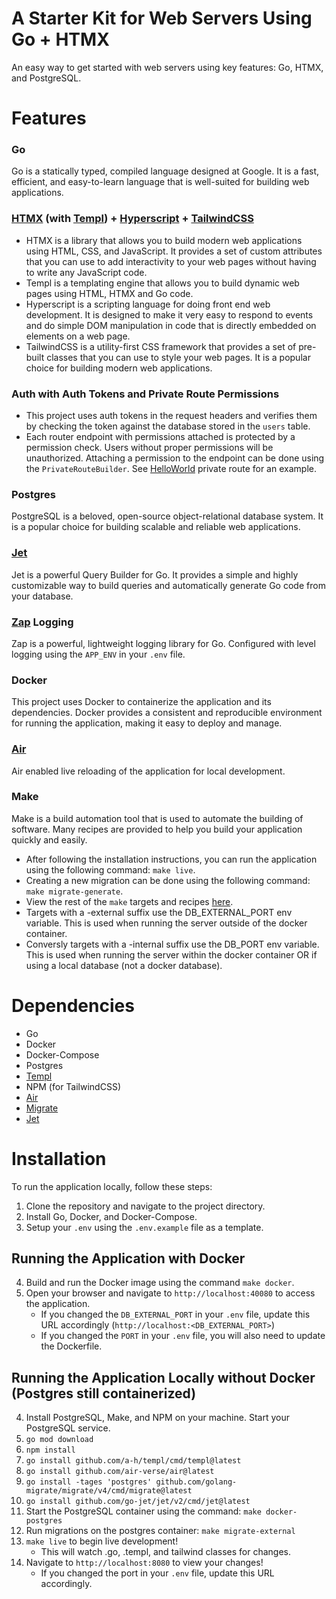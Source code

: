# A Starter Kit for Web Servers Using Go + HTMX
An easy way to get started with web servers using key features: Go, HTMX, and PostgreSQL.

# Features
### Go
Go is a statically typed, compiled language designed at Google. It is a fast, efficient, and easy-to-learn language that is well-suited for building web applications.

### [HTMX](https://htmx.org/) (with [Templ](https://templ.guide)) + [Hyperscript](https://hyperscript.org/) + [TailwindCSS](https://tailwindcss.com/)
- HTMX is a library that allows you to build modern web applications using HTML, CSS, and JavaScript. It provides a set of custom attributes that you can use to add interactivity to your web pages without having to write any JavaScript code.
- Templ is a templating engine that allows you to build dynamic web pages using HTML, HTMX and Go code.
- Hyperscript is a scripting language for doing front end web development. It is designed to make it very easy to respond to events and do simple DOM manipulation in code that is directly embedded on elements on a web page.
- TailwindCSS is a utility-first CSS framework that provides a set of pre-built classes that you can use to style your web pages. It is a popular choice for building modern web applications.

### Auth with Auth Tokens and Private Route Permissions
- This project uses auth tokens in the request headers and verifies them by checking the token against the database stored in the `users` table.
- Each router endpoint with permissions attached is protected by a permission check. Users without proper permissions will be unauthorized. Attaching a permission to the
endpoint can be done using the `PrivateRouteBuilder`. See [HelloWorld](https://github.com/carsonkrueger/go-test/blob/main/internal/private_routes/hello_world2.go) private route for an example.

### Postgres
PostgreSQL is a beloved, open-source object-relational database system. It is a popular choice for building scalable and reliable web applications.

### [Jet](https://github.com/go-jet/jet)
Jet is a powerful Query Builder for Go. It provides a simple and highly customizable way to build queries and automatically generate Go code from your database.

### [Zap](https://github.com/uber-go/zap) Logging
Zap is a powerful, lightweight logging library for Go. Configured with level logging using the `APP_ENV` in your `.env` file.

### Docker
This project uses Docker to containerize the application and its dependencies. Docker provides a consistent and reproducible environment for running the application, making it easy to deploy and manage.

### [Air](https://github.com/air-verse/air)
Air enabled live reloading of the application for local development.

### Make
Make is a build automation tool that is used to automate the building of software. Many recipes are provided to help you build your application quickly and easily.
- After following the installation instructions, you can run the application using the following command: `make live`.
- Creating a new migration can be done using the following command: `make migrate-generate`.
- View the rest of the `make` targets and recipes [here](https://github.com/carsonkrueger/go-test/blob/main/Makefile).
- Targets with a -external suffix use the DB_EXTERNAL_PORT env variable. This is used when running the server outside of the docker container.
- Conversly targets with a -internal suffix use the DB_PORT env variable. This is used when running the server within the docker container OR if using a local database (not a docker database).

# Dependencies
- Go
- Docker
- Docker-Compose
- Postgres
- [Templ](https://templ.guide)
- NPM (for TailwindCSS)
- [Air](https://github.com/air-verse/air)
- [Migrate](https://github.com/golang-migrate/migrate)
- [Jet](https://github.com/go-jet/jet)

# Installation
To run the application locally, follow these steps:

1. Clone the repository and navigate to the project directory.
2. Install Go, Docker, and Docker-Compose.
3. Setup your `.env` using the `.env.example` file as a template.

## Running the Application with Docker

4. Build and run the Docker image using the command `make docker`.
5. Open your browser and navigate to `http://localhost:40080` to access the application.
    - If you changed the `DB_EXTERNAL_PORT` in your `.env` file, update this URL accordingly (`http://localhost:<DB_EXTERNAL_PORT>`)
    - If you changed the `PORT` in your `.env` file, you will also need to update the Dockerfile.

## Running the Application Locally without Docker (Postgres still containerized)
4. Install PostgreSQL, Make, and NPM on your machine. Start your PostgreSQL service.
5. `go mod download`
6. `npm install`
7. `go install github.com/a-h/templ/cmd/templ@latest`
8. `go install github.com/air-verse/air@latest`
9. `go install -tages 'postgres' github.com/golang-migrate/migrate/v4/cmd/migrate@latest`
10. `go install github.com/go-jet/jet/v2/cmd/jet@latest`
11. Start the PostgreSQL container using the command: `make docker-postgres`
12. Run migrations on the postgres container: `make migrate-external`
13. `make live` to begin live development!
    - This will watch .go, .templ, and tailwind classes for changes.
14. Navigate to `http://localhost:8080` to view your changes!
    - If you changed the port in your `.env` file, update this URL accordingly.
